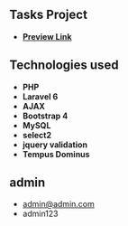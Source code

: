 
## Tasks Project

- **[Preview Link](http://demo.abdullah.link/tasks)**

## Technologies used
- **PHP**
- **Laravel 6**
- **AJAX**
- **Bootstrap 4**
- **MySQL**
- **select2**
- **jquery validation**
- **Tempus Dominus**

## admin 
- admin@admin.com
- admin123
